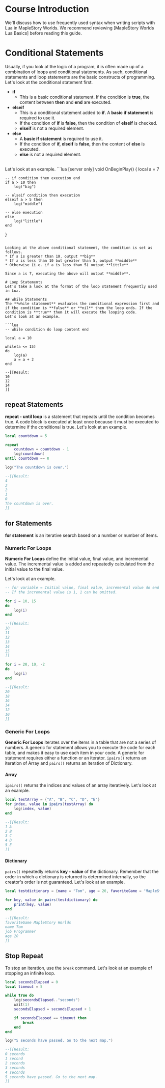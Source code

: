 # Course Introduction
We'll discuss how to use frequently used syntax when writing scripts with Lua in MapleStory Worlds.
We recommend reviewing [MapleStory Worlds Lua Basics] before reading this guide.

# Conditional Statements
Usually, if you look at the logic of a program, it is often made up of a combination of loops and conditional statements. As such, conditional statements and loop statements are the basic constructs of programming.
<br>
Let's look at the conditional statement first.
* **if**
    * This is a basic conditional statement. If the condition is **true**, the content between **then** and **end** are executed.
* **elseif**
    * This is a conditional statement added to **if**. A **basic if statement** is required to use it.
    * If the condition of **if** is **false**, then the condition of **elseif** is checked.
    * **elseif** is not a required element.
* **else**
    * A **basic if statement** is required to use it.
    * If the condition of **if, elseif** is **false**, then the content of **else** is executed.
    * **else** is not a required element.

<br>
Let's look at an example.
```lua
[server only]
void OnBeginPlay()
{
    local a = 7
    
    -- if condition then execution end
    if a > 10 then
        log("big")
    
    -- elseif condition then execution
    elseif a > 5 then
        log("middle")
    
    -- else execution
    else
        log("little")
    end
}
```

Looking at the above conditional statement, the condition is set as follows.
* If a is greater than 10, output **big**
* If a is less than 10 but greater than 5, output **middle**
* Otherwise (i.e. if a is less than 5) output **little**

Since a is 7, executing the above will output **middle**.

# Loop Statements
Let's take a look at the format of the loop statement frequently used in Lua.

## while Statements
The **while statement** evaluates the conditional expression first and if the condition is **false** or **nil** then the loop ends. If the condition is **true** then it will execute the looping code.
Let's look at an example.

```lua
-- while condition do loop content end

local a = 10

while(a <= 15)
do
    log(a)
    a = a + 2
end

--[[Result:
10
12
14
]]
```

## repeat Statements
**repeat - until loop** is a statement that repeats until the condition becomes true. A code block is executed at least once because it must be executed to determine if the conditional is true. 
Let's look at an example.
```lua
local countdown = 5

repeat
    countdown = countdown - 1
    log(countdown)
until countdown == 0

log("The countdown is over.")

--[[Result:
4
3
2
1
0
The countdown is over.
]]
```

## for Statements
**for statement** is an iterative search based on a number or number of items.

### Numeric For Loops
 **Numeric For Loops** define the initial value, final value, and incremental value. The incremental value is added and repeatedly calculated from the initial value to the final value.

Let's look at an example.
```lua
-- for variable = Initial value, final value, incremental value do end
-- If the incremental value is 1, 1 can be omitted.

for i = 10, 15
do
    log(i)
end

--[[Result:
10
11
12
13
14
15
]]

for i = 20, 10, -2
do
    log(i)
end

--[[Result:
20
18
16
14
12
10
]]
```


### Generic For Loops
**Generic For Loops** iterates over the items in a table that are not a series of numbers.
A generic for statement allows you to execute the code for each table, and makes it easy to use each item in your code.
A generic for statement requires either a function or an iterator. `ipairs()` returns an iteration of Array and `pairs()` returns an iteration of Dictionary.

#### Array
`ipairs()` returns the indices and values of an array iteratively. 
Let's look at an example.
```lua
local testArray = {"A", "B", "C", "D", "E"}
for index, value in ipairs(testArray) do
    log(index, value)
end

--[[Result:
1 A
2 B
3 C
4 D
5 E
]]
```

#### Dictionary
`pairs()` repeatedly returns **key - value** of the dictionary. Remember that the order in which a dictionary is returned is determined internally, so the creator's order is not guaranteed.
Let's look at an example.
```lua
local testdictionary = {name = "Tom", age = 20, favoriteGame = "MapleStory Worlds", job = "Programmer"}

for key, value in pairs(testdictionary) do
    print(key, value)
end

--[[Result:
favoriteGame MapleStory Worlds
name Tom
job Programmer
age 20
]]
```

## Stop Repeat
To stop an iteration, use the `break` command. 
Let's look at an example of stopping an infinite loop.
```lua
local secondsElapsed = 0
local timeout = 5

while true do
	log(secondsElapsed.."seconds")
	wait(1)
	secondsElapsed = secondsElapsed + 1

	if secondsElapsed == timeout then
		break
	end
end

log("5 seconds have passed. Go to the next map.")

--[[Result:
0 seconds
1 second
2 seconds
3 seconds
4 seconds
5 seconds have passed. Go to the next map.
]]
```